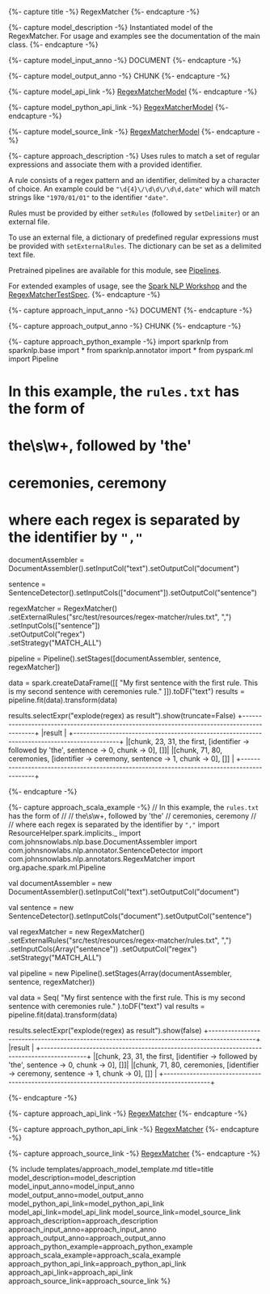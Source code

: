 {%- capture title -%}
RegexMatcher
{%- endcapture -%}

{%- capture model_description -%}
Instantiated model of the RegexMatcher.
For usage and examples see the documentation of the main class.
{%- endcapture -%}

{%- capture model_input_anno -%}
DOCUMENT
{%- endcapture -%}

{%- capture model_output_anno -%}
CHUNK
{%- endcapture -%}

{%- capture model_api_link -%}
[RegexMatcherModel](https://nlp.johnsnowlabs.com/api/com/johnsnowlabs/nlp/annotators/RegexMatcherModel)
{%- endcapture -%}

{%- capture model_python_api_link -%}
[RegexMatcherModel](/api/python/reference/autosummary/python/sparknlp/annotator/matcher/regex_matcher/index.html#sparknlp.annotator.matcher.regex_matcher.RegexMatcherModel)
{%- endcapture -%}

{%- capture model_source_link -%}
[RegexMatcherModel](https://github.com/JohnSnowLabs/spark-nlp/tree/master/src/main/scala/com/johnsnowlabs/nlp/annotators/RegexMatcherModel.scala)
{%- endcapture -%}

{%- capture approach_description -%}
Uses rules to match a set of regular expressions and associate them with a provided
identifier.

A rule consists of a regex pattern and an identifier, delimited by a character of choice. An
example could be `"\d{4}\/\d\d\/\d\d,date"` which will match strings like `"1970/01/01"` to the
identifier `"date"`.

Rules must be provided by either `setRules` (followed by `setDelimiter`) or an external file.

To use an external file, a dictionary of predefined regular expressions must be provided with
`setExternalRules`. The dictionary can be set as a delimited text file.

Pretrained pipelines are available for this module, see [Pipelines](https://nlp.johnsnowlabs.com/docs/en/pipelines).

For extended examples of usage, see the [Spark NLP Workshop](https://github.com/JohnSnowLabs/spark-nlp-workshop/blob/master/tutorials/Certification_Trainings/Public/2.Text_Preprocessing_with_SparkNLP_Annotators_Transformers.ipynb)
and the [RegexMatcherTestSpec](https://github.com/JohnSnowLabs/spark-nlp/blob/master/src/test/scala/com/johnsnowlabs/nlp/annotators/RegexMatcherTestSpec.scala).
{%- endcapture -%}

{%- capture approach_input_anno -%}
DOCUMENT
{%- endcapture -%}

{%- capture approach_output_anno -%}
CHUNK
{%- endcapture -%}

{%- capture approach_python_example -%}
import sparknlp
from sparknlp.base import *
from sparknlp.annotator import *
from pyspark.ml import Pipeline
# In this example, the `rules.txt` has the form of
#
# the\s\w+, followed by 'the'
# ceremonies, ceremony
#
# where each regex is separated by the identifier by `","`

documentAssembler = DocumentAssembler().setInputCol("text").setOutputCol("document")

sentence = SentenceDetector().setInputCols(["document"]).setOutputCol("sentence")

regexMatcher = RegexMatcher() \
    .setExternalRules("src/test/resources/regex-matcher/rules.txt",  ",") \
    .setInputCols(["sentence"]) \
    .setOutputCol("regex") \
    .setStrategy("MATCH_ALL")

pipeline = Pipeline().setStages([documentAssembler, sentence, regexMatcher])

data = spark.createDataFrame([[
    "My first sentence with the first rule. This is my second sentence with ceremonies rule."
]]).toDF("text")
results = pipeline.fit(data).transform(data)

results.selectExpr("explode(regex) as result").show(truncate=False)
+--------------------------------------------------------------------------------------------+
|result                                                                                      |
+--------------------------------------------------------------------------------------------+
|[chunk, 23, 31, the first, [identifier -> followed by 'the', sentence -> 0, chunk -> 0], []]|
|[chunk, 71, 80, ceremonies, [identifier -> ceremony, sentence -> 1, chunk -> 0], []]        |
+--------------------------------------------------------------------------------------------+

{%- endcapture -%}

{%- capture approach_scala_example -%}
// In this example, the `rules.txt` has the form of
//
// the\s\w+, followed by 'the'
// ceremonies, ceremony
//
// where each regex is separated by the identifier by `","`
import ResourceHelper.spark.implicits._
import com.johnsnowlabs.nlp.base.DocumentAssembler
import com.johnsnowlabs.nlp.annotator.SentenceDetector
import com.johnsnowlabs.nlp.annotators.RegexMatcher
import org.apache.spark.ml.Pipeline

val documentAssembler = new DocumentAssembler().setInputCol("text").setOutputCol("document")

val sentence = new SentenceDetector().setInputCols("document").setOutputCol("sentence")

val regexMatcher = new RegexMatcher()
  .setExternalRules("src/test/resources/regex-matcher/rules.txt",  ",")
  .setInputCols(Array("sentence"))
  .setOutputCol("regex")
  .setStrategy("MATCH_ALL")

val pipeline = new Pipeline().setStages(Array(documentAssembler, sentence, regexMatcher))

val data = Seq(
  "My first sentence with the first rule. This is my second sentence with ceremonies rule."
).toDF("text")
val results = pipeline.fit(data).transform(data)

results.selectExpr("explode(regex) as result").show(false)
+--------------------------------------------------------------------------------------------+
|result                                                                                      |
+--------------------------------------------------------------------------------------------+
|[chunk, 23, 31, the first, [identifier -> followed by 'the', sentence -> 0, chunk -> 0], []]|
|[chunk, 71, 80, ceremonies, [identifier -> ceremony, sentence -> 1, chunk -> 0], []]        |
+--------------------------------------------------------------------------------------------+

{%- endcapture -%}

{%- capture approach_api_link -%}
[RegexMatcher](https://nlp.johnsnowlabs.com/api/com/johnsnowlabs/nlp/annotators/RegexMatcher)
{%- endcapture -%}

{%- capture approach_python_api_link -%}
[RegexMatcher](/api/python/reference/autosummary/python/sparknlp/annotator/matcher/regex_matcher/index.html#sparknlp.annotator.matcher.regex_matcher.RegexMatcher)
{%- endcapture -%}

{%- capture approach_source_link -%}
[RegexMatcher](https://github.com/JohnSnowLabs/spark-nlp/tree/master/src/main/scala/com/johnsnowlabs/nlp/annotators/RegexMatcher.scala)
{%- endcapture -%}


{% include templates/approach_model_template.md
title=title
model_description=model_description
model_input_anno=model_input_anno
model_output_anno=model_output_anno
model_python_api_link=model_python_api_link
model_api_link=model_api_link
model_source_link=model_source_link
approach_description=approach_description
approach_input_anno=approach_input_anno
approach_output_anno=approach_output_anno
approach_python_example=approach_python_example
approach_scala_example=approach_scala_example
approach_python_api_link=approach_python_api_link
approach_api_link=approach_api_link
approach_source_link=approach_source_link
%}

